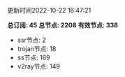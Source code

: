 更新时间2022-10-22 16:47:21

**总订阅: 45**
**总节点: 2208**
**有效节点: 338**
- ssr节点: 2
- trojan节点: 18
- ss节点: 169
- v2ray节点: 149
